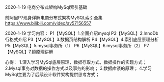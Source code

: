 2020-1-19 电商分布式架构MySql索引基础

前阿里P7现身详解电商分布式架构MySQL索引全集
https://www.bilibili.com/video/av57156557

2020-1-19
学习内容：
P1【MySQL】1.全面介绍mysql
P2【MySQL】2.InnoDb行格式介绍
P3【MySQL】3.数据页结构解析
P4【MySQL】4.索引底层原理分析
P5【MySQL】5.mysql事务所（1）
P6【MySQL】6.mysql事务所（2）
P7【MySQL】7.锁原理讲解

心得：
1.深入学习MySql底层原理，数据存取方式，数据操作的实现方式；
2.Mysql事务对数据的操作方式以及事务的影响；
3.数据库锁的原理；
4.学习MySql主要为了后续设计软件架构提供思考方式；